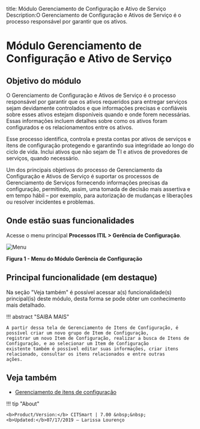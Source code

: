 title: Módulo Gerenciamento de Configuração e Ativo de Serviço
Description:O Gerenciamento de Configuração e Ativos de Serviço é o processo responsável por garantir que os ativos.
# Módulo Gerenciamento de Configuração e Ativo de Serviço

Objetivo do módulo
--------------------

O Gerenciamento de Configuração e Ativos de Serviço é o processo responsável por garantir que os ativos requeridos para entregar
serviços sejam devidamente controlados e que informações precisas e confiáveis sobre esses ativos estejam disponíveis quando e onde 
forem necessárias. Essas informações incluem detalhes sobre como os ativos foram configurados e os relacionamentos entre os ativos.

Esse processo identifica, controla e presta contas por ativos de serviços e itens de configuração protegendo e garantindo sua 
integridade ao longo do ciclo de vida. Inclui ativos que não sejam de TI e ativos de provedores de serviços, quando necessário.

Um dos principais objetivos do processo de Gerenciamento da Configuração e Ativos de Serviço é suportar os processos de 
Gerenciamento de Serviços fornecendo informações precisas da configuração, permitindo, assim, uma tomada de decisão mais assertiva 
e em tempo hábil – por exemplo, para autorização de mudanças e liberações ou resolver incidentes e problemas.

Onde estão suas funcionalidades
---------------------------------

Acesse o menu principal **Processos ITIL > Gerência de Configuração**.

![Menu](images/visão-geral.img1.png)

**Figura 1 - Menu do Módulo Gerência de Configuração**

Principal funcionalidade (em destaque)
---------------------------------------

Na seção "Veja também" é possível acessar a(s) funcionalidade(s) principal(is) deste módulo, desta forma se pode obter um 
conhecimento mais detalhado.

!!! abstract "SAIBA MAIS"

    A partir dessa tela de Gerenciamento de Itens de Configuração, é possível criar um novo grupo de Item de Configuração, 
    registrar um novo Item de Configuração, realizar a busca de Itens de Configuração, e ao selecionar um Item de Configuração 
    existente também é possível editar suas informações, criar itens relacionado, consultar os itens relacionados e entre outras
    ações.
    
Veja também
------------

- [Gerenciamento de itens de configuração](/pt-br/citsmart-platform-7/processes/configuration/IC-management.html)

!!! tip "About"

    <b>Product/Version:</b> CITSmart | 7.00 &nbsp;&nbsp;
    <b>Updated:</b>07/17/2019 – Larissa Lourenço
